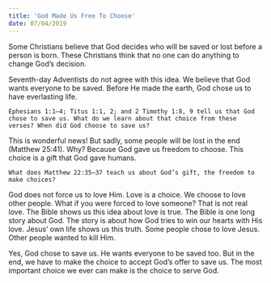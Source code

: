 ```yaml
---
title: 'God Made Us Free To Choose'
date: 07/04/2019
---
```


Some Christians believe that God decides who will be saved or lost before a person is born. These Christians think that no one can do anything to change God’s decision.

Seventh-day Adventists do not agree with this idea. We believe that God wants everyone to be saved. Before He made the earth, God chose us to have everlasting life.

`Ephesians 1:1–4; Titus 1:1, 2; and 2 Timothy 1:8, 9 tell us that God chose to save us. What do we learn about that choice from these verses? When did God choose to save us?`

This is wonderful news! But sadly, some people will be lost in the end (Matthew 25:41). Why? Because God gave us freedom to choose. This choice is a gift that God gave humans.

`What does Matthew 22:35–37 teach us about God’s gift, the freedom to make choices?`

God does not force us to love Him. Love is a choice. We choose to love other people. What if you were forced to love someone? That is not real love. The Bible shows us this idea about love is true. The Bible is one long story about God. The story is about how God tries to win our hearts with His love. Jesus’ own life shows us this truth. Some people chose to love Jesus. Other people wanted to kill Him. 

Yes, God chose to save us. He wants everyone to be saved too. But in the end, we have to make the choice to accept God’s offer to save us. The most important choice we ever can make is the choice to serve God.